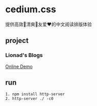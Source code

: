 # cedium.css

提供高效🚀清爽🍦友爱❤的中文阅读排版体验

## project

### Lionad's Blogs

[Online Demo](http://mgear-blogs.obs-website.cn-east-3.myhuaweicloud.com/)

## run

```text
1. npm install http-server
2. http-server ./ -c0
```
